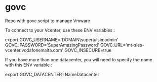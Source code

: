 # govc
Repo with govc script to manage Vmware

To connect to your Vcenter, use these ENV variables : 

export GOVC_USERNAME='DOMAIN\superjulsimadmin' GOVC_PASSWORD='SuperAmazingPassword' GOVC_URL='mt-sles-vcenter.vodafonemalta.com' GOVC_INSECURE=true

If you have more than one datacenter, you will need to specify the name with this ENV variable : 

export GOVC_DATACENTER=NameDatacenter

